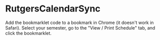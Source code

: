 RutgersCalendarSync
===================
Add the bookmarklet code to a bookmark in Chrome (it doesn't work in Safari). Select your semester, go to the "View / Print Schedule" tab, and click the bookmarklet.
